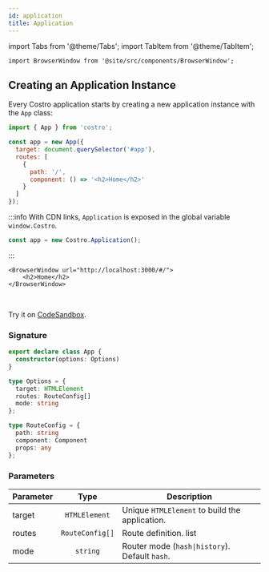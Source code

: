 ```yaml
---
id: application
title: Application
---
```


import Tabs from '@theme/Tabs';
import TabItem from '@theme/TabItem';

```mdx-code-block
import BrowserWindow from '@site/src/components/BrowserWindow';
```

<!-- markdownlint-disable MD041 -->

## Creating an Application Instance

Every Costro application starts by creating a new application instance with the `App` class:

```js
import { App } from 'costro';

const app = new App({
  target: document.querySelector('#app'),
  routes: [
    {
      path: '/',
      component: () => '<h2>Home</h2>'
    }
  ]
});
```

:::info
With CDN links, `Application` is exposed in the global variable `window.Costro`.

```js
const app = new Costro.Application();
```

:::

```mdx-code-block
<BrowserWindow url="http://localhost:3000/#/">
    <h2>Home</h2>
</BrowserWindow>
```

<br />

Try it on [CodeSandbox](https://codesandbox.io/s/costro-application-instance-u1gqx).

### Signature

<!-- prettier-ignore -->
```ts
export declare class App {
  constructor(options: Options)
}

type Options = {
  target: HTMLElement
  routes: RouteConfig[]
  mode: string
};

type RouteConfig = {
  path: string
  component: Component
  props: any
};
```

### Parameters

| Parameter |      Type       | Description                                    |
| --------- | :-------------: | ---------------------------------------------- |
| target    |  `HTMLElement`  | Unique `HTMLElement` to build the application. |
| routes    | `RouteConfig[]` | Route definition. list                         |
| mode      |    `string`     | Router mode (`hash\|history`). Default `hash`. |
